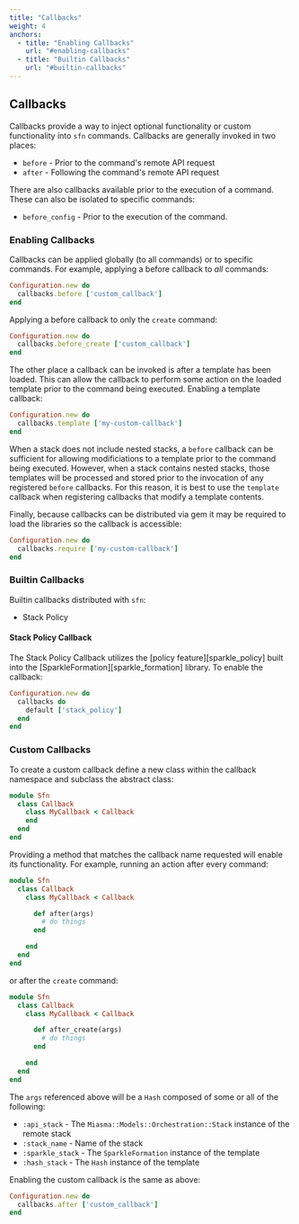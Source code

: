 ```yaml
---
title: "Callbacks"
weight: 4
anchors:
  - title: "Enabling Callbacks"
    url: "#enabling-callbacks"
  - title: "Builtin Callbacks"
    url: "#builtin-callbacks"
---
```


## Callbacks

Callbacks provide a way to inject optional functionality
or custom functionality into `sfn` commands. Callbacks
are generally invoked in two places:

* `before` - Prior to the command's remote API request
* `after` - Following the command's remote API request

There are also callbacks available prior to the execution
of a command. These can also be isolated to specific commands:

* `before_config` - Prior to the execution of the command.

### Enabling Callbacks

Callbacks can be applied globally (to all commands) or
to specific commands. For example, applying a before callback
to _all_ commands:

~~~ruby
Configuration.new do
  callbacks.before ['custom_callback']
end
~~~

Applying a before callback to only the `create` command:

~~~ruby
Configuration.new do
  callbacks.before_create ['custom_callback']
end
~~~

The other place a callback can be invoked is after a
template has been loaded. This can allow the callback
to perform some action on the loaded template prior to
the command being executed. Enabling a template callback:

~~~ruby
Configuration.new do
  callbacks.template ['my-custom-callback']
end
~~~

When a stack does not include nested stacks, a `before`
callback can be sufficient for allowing modificiations
to a template prior to the command being executed. However,
when a stack contains nested stacks, those templates will
be processed and stored prior to the invocation of any
registered `before` callbacks. For this reason, it is
best to use the `template` callback when registering callbacks
that modify a template contents.

Finally, because callbacks can be distributed via gem it
may be required to load the libraries so the callback is
accessible:

~~~ruby
Configuration.new do
  callbacks.require ['my-custom-callback']
end
~~~

### Builtin Callbacks

Builtin callbacks distributed with `sfn`:

* Stack Policy

#### Stack Policy Callback

The Stack Policy Callback utilizes the [policy feature][sparkle_policy]
built into the [SparkleFormation][sparkle_formation] library.
To enable the callback:

~~~ruby
Configuration.new do
  callbacks do
    default ['stack_policy']
  end
end
~~~

### Custom Callbacks

To create a custom callback define a new class within the callback namespace
and subclass the abstract class:

~~~ruby
module Sfn
  class Callback
    class MyCallback < Callback
    end
  end
end
~~~

Providing a method that matches the callback name requested will enable
its functionality. For example, running an action after every command:

~~~ruby
module Sfn
  class Callback
    class MyCallback < Callback

      def after(args)
        # do things
      end

    end
  end
end
~~~

or after the `create` command:

~~~ruby
module Sfn
  class Callback
    class MyCallback < Callback

      def after_create(args)
        # do things
      end

    end
  end
end
~~~

The `args` referenced above will be a `Hash` composed of some or all of
the following:

* `:api_stack` - The `Miasma::Models::Orchestration::Stack` instance of the remote stack
* `:stack_name` - Name of the stack
* `:sparkle_stack` - The `SparkleFormation` instance of the template
* `:hash_stack` - The `Hash` instance of the template

Enabling the custom callback is the same as above:

~~~ruby
Configuration.new do
  callbacks.after ['custom_callback']
end
~~~
